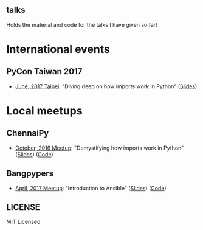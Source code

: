 ## talks

Holds the material and code for the talks I have given so far!

# International events

## PyCon Taiwan 2017

- [June, 2017 Taipei](https://tw.pycon.org/2017/en-us/events/talk/342865744498786414/):  "Diving deep on how imports work in Python" ([Slides](https://speakerdeck.com/tasdikrahman/diving-deep-on-how-imports-work-in-python))


# Local meetups

## ChennaiPy

- [October, 2016 Meetup](https://www.meetup.com/Chennaipy/events/234639862/):  "Demystifying how imports work in Python" ([Slides](https://speakerdeck.com/tasdikrahman/demystifying-how-imports-work-in-python)) ([Code](https://github.com/prodicus/talks/tree/master/chennaipy/october/samplecode))

## Bangpypers

- [April, 2017 Meetup](https://www.meetup.com/BangPypers/events/238670176/):  "Introduction to Ansible" ([Slides](https://speakerdeck.com/tasdikrahman/introduction-to-ansible)) ([Code](https://github.com/prodicus/talks/tree/master/accepted/bangpypers/intro-to-ansible-april-meetup))

## LICENSE

MIT Licensed
